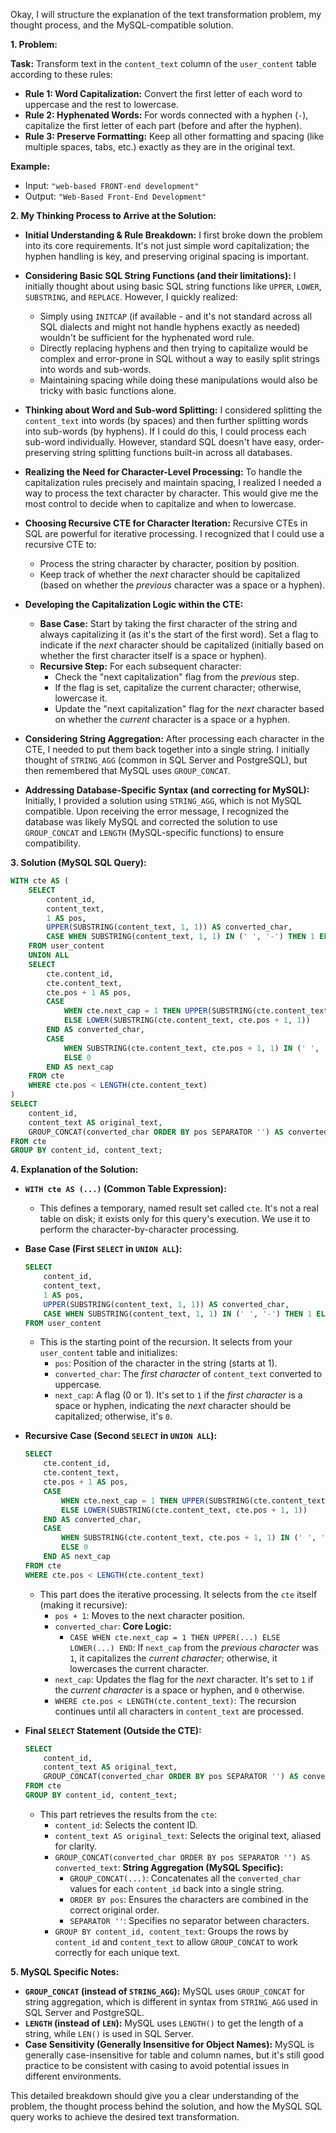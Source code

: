 Okay, I will structure the explanation of the text transformation problem, my thought process, and the MySQL-compatible solution.

**1. Problem:**

**Task:** Transform text in the `content_text` column of the `user_content` table according to these rules:

*   **Rule 1: Word Capitalization:** Convert the first letter of each word to uppercase and the rest to lowercase.
*   **Rule 2: Hyphenated Words:** For words connected with a hyphen (`-`), capitalize the first letter of each part (before and after the hyphen).
*   **Rule 3: Preserve Formatting:** Keep all other formatting and spacing (like multiple spaces, tabs, etc.) exactly as they are in the original text.

**Example:**

*   Input: `"web-based FRONT-end development"`
*   Output: `"Web-Based Front-End Development"`

**2. My Thinking Process to Arrive at the Solution:**

*   **Initial Understanding & Rule Breakdown:** I first broke down the problem into its core requirements. It's not just simple word capitalization; the hyphen handling is key, and preserving original spacing is important.

*   **Considering Basic SQL String Functions (and their limitations):** I initially thought about using basic SQL string functions like `UPPER`, `LOWER`, `SUBSTRING`, and `REPLACE`.  However, I quickly realized:
    *   Simply using `INITCAP` (if available - and it's not standard across all SQL dialects and might not handle hyphens exactly as needed) wouldn't be sufficient for the hyphenated word rule.
    *   Directly replacing hyphens and then trying to capitalize would be complex and error-prone in SQL without a way to easily split strings into words and sub-words.
    *   Maintaining spacing while doing these manipulations would also be tricky with basic functions alone.

*   **Thinking about Word and Sub-word Splitting:**  I considered splitting the `content_text` into words (by spaces) and then further splitting words into sub-words (by hyphens).  If I could do this, I could process each sub-word individually.  However, standard SQL doesn't have easy, order-preserving string splitting functions built-in across all databases.

*   **Realizing the Need for Character-Level Processing:**  To handle the capitalization rules precisely and maintain spacing, I realized I needed a way to process the text character by character. This would give me the most control to decide when to capitalize and when to lowercase.

*   **Choosing Recursive CTE for Character Iteration:** Recursive CTEs in SQL are powerful for iterative processing. I recognized that I could use a recursive CTE to:
    *   Process the string character by character, position by position.
    *   Keep track of whether the *next* character should be capitalized (based on whether the *previous* character was a space or a hyphen).

*   **Developing the Capitalization Logic within the CTE:**
    *   **Base Case:**  Start by taking the first character of the string and always capitalizing it (as it's the start of the first word). Set a flag to indicate if the *next* character should be capitalized (initially based on whether the first character itself is a space or hyphen).
    *   **Recursive Step:** For each subsequent character:
        *   Check the "next capitalization" flag from the *previous* step.
        *   If the flag is set, capitalize the current character; otherwise, lowercase it.
        *   Update the "next capitalization" flag for the *next* character based on whether the *current* character is a space or a hyphen.

*   **Considering String Aggregation:** After processing each character in the CTE, I needed to put them back together into a single string.  I initially thought of `STRING_AGG` (common in SQL Server and PostgreSQL), but then remembered that MySQL uses `GROUP_CONCAT`.

*   **Addressing Database-Specific Syntax (and correcting for MySQL):**  Initially, I provided a solution using `STRING_AGG`, which is not MySQL compatible.  Upon receiving the error message, I recognized the database was likely MySQL and corrected the solution to use `GROUP_CONCAT` and `LENGTH` (MySQL-specific functions) to ensure compatibility.

**3. Solution (MySQL SQL Query):**

```sql
WITH cte AS (
    SELECT
        content_id,
        content_text,
        1 AS pos,
        UPPER(SUBSTRING(content_text, 1, 1)) AS converted_char,
        CASE WHEN SUBSTRING(content_text, 1, 1) IN (' ', '-') THEN 1 ELSE 0 END AS next_cap
    FROM user_content
    UNION ALL
    SELECT
        cte.content_id,
        cte.content_text,
        cte.pos + 1 AS pos,
        CASE
            WHEN cte.next_cap = 1 THEN UPPER(SUBSTRING(cte.content_text, cte.pos + 1, 1))
            ELSE LOWER(SUBSTRING(cte.content_text, cte.pos + 1, 1))
        END AS converted_char,
        CASE
            WHEN SUBSTRING(cte.content_text, cte.pos + 1, 1) IN (' ', '-') THEN 1
            ELSE 0
        END AS next_cap
    FROM cte
    WHERE cte.pos < LENGTH(cte.content_text)
)
SELECT
    content_id,
    content_text AS original_text,
    GROUP_CONCAT(converted_char ORDER BY pos SEPARATOR '') AS converted_text
FROM cte
GROUP BY content_id, content_text;
```

**4. Explanation of the Solution:**

*   **`WITH cte AS (...)` (Common Table Expression):**
    *   This defines a temporary, named result set called `cte`. It's not a real table on disk; it exists only for this query's execution. We use it to perform the character-by-character processing.

*   **Base Case (First `SELECT` in `UNION ALL`):**
    ```sql
    SELECT
        content_id,
        content_text,
        1 AS pos,
        UPPER(SUBSTRING(content_text, 1, 1)) AS converted_char,
        CASE WHEN SUBSTRING(content_text, 1, 1) IN (' ', '-') THEN 1 ELSE 0 END AS next_cap
    FROM user_content
    ```
    *   This is the starting point of the recursion. It selects from your `user_content` table and initializes:
        *   `pos`:  Position of the character in the string (starts at 1).
        *   `converted_char`: The *first character* of `content_text` converted to uppercase.
        *   `next_cap`: A flag (0 or 1). It's set to `1` if the *first character* is a space or hyphen, indicating the *next* character should be capitalized; otherwise, it's `0`.

*   **Recursive Case (Second `SELECT` in `UNION ALL`):**
    ```sql
    SELECT
        cte.content_id,
        cte.content_text,
        cte.pos + 1 AS pos,
        CASE
            WHEN cte.next_cap = 1 THEN UPPER(SUBSTRING(cte.content_text, cte.pos + 1, 1))
            ELSE LOWER(SUBSTRING(cte.content_text, cte.pos + 1, 1))
        END AS converted_char,
        CASE
            WHEN SUBSTRING(cte.content_text, cte.pos + 1, 1) IN (' ', '-') THEN 1
            ELSE 0
        END AS next_cap
    FROM cte
    WHERE cte.pos < LENGTH(cte.content_text)
    ```
    *   This part does the iterative processing. It selects from the `cte` itself (making it recursive):
        *   `pos + 1`: Moves to the next character position.
        *   `converted_char`:  **Core Logic:**
            *   `CASE WHEN cte.next_cap = 1 THEN UPPER(...) ELSE LOWER(...) END`:  If `next_cap` from the *previous character* was `1`, it capitalizes the *current character*; otherwise, it lowercases the current character.
        *   `next_cap`:  Updates the flag for the *next* character. It's set to `1` if the *current character* is a space or hyphen, and `0` otherwise.
        *   `WHERE cte.pos < LENGTH(cte.content_text)`:  The recursion continues until all characters in `content_text` are processed.

*   **Final `SELECT` Statement (Outside the CTE):**
    ```sql
    SELECT
        content_id,
        content_text AS original_text,
        GROUP_CONCAT(converted_char ORDER BY pos SEPARATOR '') AS converted_text
    FROM cte
    GROUP BY content_id, content_text;
    ```
    *   This part retrieves the results from the `cte`:
        *   `content_id`: Selects the content ID.
        *   `content_text AS original_text`: Selects the original text, aliased for clarity.
        *   `GROUP_CONCAT(converted_char ORDER BY pos SEPARATOR '') AS converted_text`:  **String Aggregation (MySQL Specific):**
            *   `GROUP_CONCAT(...)`:  Concatenates all the `converted_char` values for each `content_id` back into a single string.
            *   `ORDER BY pos`:  Ensures the characters are combined in the correct original order.
            *   `SEPARATOR ''`:  Specifies no separator between characters.
        *   `GROUP BY content_id, content_text`: Groups the rows by `content_id` and `content_text` to allow `GROUP_CONCAT` to work correctly for each unique text.

**5. MySQL Specific Notes:**

*   **`GROUP_CONCAT` (instead of `STRING_AGG`):**  MySQL uses `GROUP_CONCAT` for string aggregation, which is different in syntax from `STRING_AGG` used in SQL Server and PostgreSQL.
*   **`LENGTH` (instead of `LEN`):** MySQL uses `LENGTH()` to get the length of a string, while `LEN()` is used in SQL Server.
*   **Case Sensitivity (Generally Insensitive for Object Names):** MySQL is generally case-insensitive for table and column names, but it's still good practice to be consistent with casing to avoid potential issues in different environments.

This detailed breakdown should give you a clear understanding of the problem, the thought process behind the solution, and how the MySQL SQL query works to achieve the desired text transformation.
